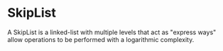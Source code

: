 # SkipList
A SkipList is a linked-list with multiple levels that act as "express ways" allow operations to be performed with a logarithmic complexity.
